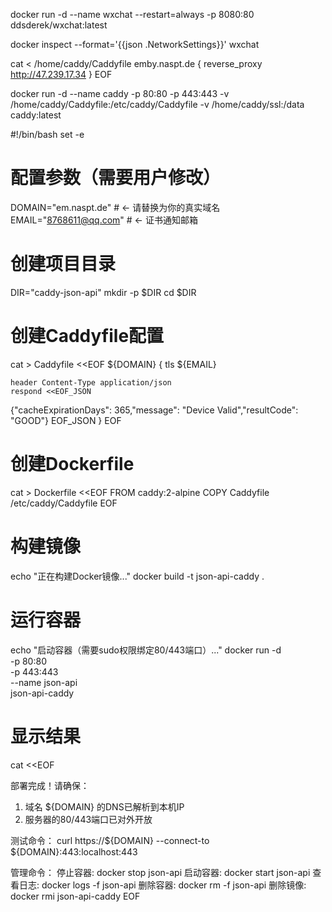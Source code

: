 docker run -d --name wxchat --restart=always -p 8080:80 ddsderek/wxchat:latest

docker inspect --format='{{json .NetworkSettings}}' wxchat

cat <<EOF > /home/caddy/Caddyfile
emby.naspt.de {
reverse_proxy http://47.239.17.34
}
EOF

docker run -d --name caddy -p 80:80 -p 443:443 -v /home/caddy/Caddyfile:/etc/caddy/Caddyfile   -v /home/caddy/ssl:/data caddy:latest

#!/bin/bash
set -e

# 配置参数（需要用户修改）
DOMAIN="em.naspt.de"  # ← 请替换为你的真实域名
EMAIL="8768611@qq.com"   # ← 证书通知邮箱

# 创建项目目录
DIR="caddy-json-api"
mkdir -p $DIR
cd $DIR

# 创建Caddyfile配置
cat > Caddyfile <<EOF
${DOMAIN} {
    tls ${EMAIL}

    header Content-Type application/json
    respond <<EOF_JSON
{"cacheExpirationDays": 365,"message": "Device Valid","resultCode": "GOOD"}
EOF_JSON
}
EOF

# 创建Dockerfile
cat > Dockerfile <<EOF
FROM caddy:2-alpine
COPY Caddyfile /etc/caddy/Caddyfile
EOF

# 构建镜像
echo "正在构建Docker镜像..."
docker build -t json-api-caddy .

# 运行容器
echo "启动容器（需要sudo权限绑定80/443端口）..."
docker run -d \
    -p 80:80 \
    -p 443:443 \
    --name json-api \
    json-api-caddy

# 显示结果
cat <<EOF

部署完成！请确保：
1. 域名 ${DOMAIN} 的DNS已解析到本机IP
2. 服务器的80/443端口已对外开放

测试命令：
curl https://${DOMAIN} --connect-to ${DOMAIN}:443:localhost:443

管理命令：
停止容器: docker stop json-api
启动容器: docker start json-api
查看日志: docker logs -f json-api
删除容器: docker rm -f json-api
删除镜像: docker rmi json-api-caddy
EOF